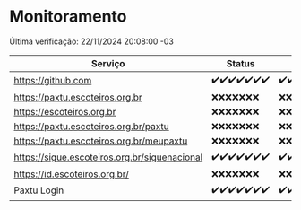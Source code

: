 # Monitoramento

Última verificação: 22/11/2024 20:08:00 -03

|Serviço|Status|Últimas 24h|
|---|---|---|
|https://github.com|<span title="2024-11-15: OK=23">✔️</span><span title="2024-11-16: OK=23">✔️</span><span title="2024-11-17: OK=23">✔️</span><span title="2024-11-18: OK=23">✔️</span><span title="2024-11-19: OK=23">✔️</span><span title="2024-11-20: OK=23">✔️</span><span title="2024-11-21: OK=22">✔️</span>|<span title="21/11/2024 20:08:00 -03 : 200">✔️</span><span title="21/11/2024 21:42:00 -03 : 200">✔️</span><span title="21/11/2024 23:17:00 -03 : 200">✔️</span><span title="22/11/2024 00:21:00 -03 : 200">✔️</span><span title="22/11/2024 01:11:00 -03 : 200">✔️</span><span title="22/11/2024 02:09:00 -03 : 200">✔️</span><span title="22/11/2024 03:12:00 -03 : 200">✔️</span><span title="22/11/2024 04:08:00 -03 : 200">✔️</span><span title="22/11/2024 05:12:00 -03 : 200">✔️</span><span title="22/11/2024 06:09:00 -03 : 200">✔️</span><span title="22/11/2024 07:09:00 -03 : 200">✔️</span><span title="22/11/2024 08:08:00 -03 : 200">✔️</span><span title="22/11/2024 09:15:00 -03 : 200">✔️</span><span title="22/11/2024 10:18:00 -03 : 200">✔️</span><span title="22/11/2024 11:07:00 -03 : 200">✔️</span><span title="22/11/2024 12:09:00 -03 : 200">✔️</span><span title="22/11/2024 13:11:00 -03 : 200">✔️</span><span title="22/11/2024 14:08:00 -03 : 200">✔️</span><span title="22/11/2024 15:11:00 -03 : 200">✔️</span><span title="22/11/2024 16:06:00 -03 : 200">✔️</span><span title="22/11/2024 17:09:00 -03 : 200">✔️</span><span title="22/11/2024 18:07:00 -03 : 200">✔️</span><span title="22/11/2024 19:07:00 -03 : 200">✔️</span><span title="22/11/2024 20:08:00 -03 : 200">✔️</span>|
|https://paxtu.escoteiros.org.br|<span title="2024-11-15: Falhas=23">❌</span><span title="2024-11-16: Falhas=23">❌</span><span title="2024-11-17: Falhas=23">❌</span><span title="2024-11-18: Falhas=23">❌</span><span title="2024-11-19: Falhas=23">❌</span><span title="2024-11-20: Falhas=23">❌</span><span title="2024-11-21: Falhas=22">❌</span>|<span title="21/11/2024 20:08:00 -03 : 403">❌</span><span title="21/11/2024 21:42:00 -03 : 403">❌</span><span title="21/11/2024 23:17:00 -03 : 403">❌</span><span title="22/11/2024 00:21:00 -03 : 403">❌</span><span title="22/11/2024 01:11:00 -03 : 403">❌</span><span title="22/11/2024 02:09:00 -03 : 403">❌</span><span title="22/11/2024 03:12:00 -03 : 403">❌</span><span title="22/11/2024 04:08:00 -03 : 403">❌</span><span title="22/11/2024 05:12:00 -03 : 403">❌</span><span title="22/11/2024 06:09:00 -03 : 403">❌</span><span title="22/11/2024 07:09:00 -03 : 403">❌</span><span title="22/11/2024 08:08:00 -03 : 403">❌</span><span title="22/11/2024 09:15:00 -03 : 403">❌</span><span title="22/11/2024 10:18:00 -03 : 403">❌</span><span title="22/11/2024 11:07:00 -03 : 403">❌</span><span title="22/11/2024 12:09:00 -03 : 403">❌</span><span title="22/11/2024 13:11:00 -03 : 403">❌</span><span title="22/11/2024 14:08:00 -03 : 403">❌</span><span title="22/11/2024 15:11:00 -03 : 403">❌</span><span title="22/11/2024 16:06:00 -03 : 403">❌</span><span title="22/11/2024 17:09:00 -03 : 403">❌</span><span title="22/11/2024 18:07:00 -03 : 403">❌</span><span title="22/11/2024 19:07:00 -03 : 403">❌</span><span title="22/11/2024 20:08:00 -03 : 403">❌</span>|
|https://escoteiros.org.br|<span title="2024-11-15: Falhas=23">❌</span><span title="2024-11-16: Falhas=23">❌</span><span title="2024-11-17: Falhas=23">❌</span><span title="2024-11-18: Falhas=23">❌</span><span title="2024-11-19: Falhas=23">❌</span><span title="2024-11-20: Falhas=23">❌</span><span title="2024-11-21: Falhas=22">❌</span>|<span title="21/11/2024 20:08:00 -03 : 403">❌</span><span title="21/11/2024 21:42:00 -03 : 403">❌</span><span title="21/11/2024 23:17:00 -03 : 403">❌</span><span title="22/11/2024 00:21:00 -03 : 403">❌</span><span title="22/11/2024 01:11:00 -03 : 403">❌</span><span title="22/11/2024 02:09:00 -03 : 403">❌</span><span title="22/11/2024 03:12:00 -03 : 403">❌</span><span title="22/11/2024 04:08:00 -03 : 403">❌</span><span title="22/11/2024 05:12:00 -03 : 403">❌</span><span title="22/11/2024 06:09:00 -03 : 403">❌</span><span title="22/11/2024 07:09:00 -03 : 403">❌</span><span title="22/11/2024 08:08:00 -03 : 403">❌</span><span title="22/11/2024 09:15:00 -03 : 403">❌</span><span title="22/11/2024 10:18:00 -03 : 403">❌</span><span title="22/11/2024 11:07:00 -03 : 403">❌</span><span title="22/11/2024 12:09:00 -03 : 403">❌</span><span title="22/11/2024 13:11:00 -03 : 403">❌</span><span title="22/11/2024 14:08:00 -03 : 403">❌</span><span title="22/11/2024 15:11:00 -03 : 403">❌</span><span title="22/11/2024 16:06:00 -03 : 403">❌</span><span title="22/11/2024 17:09:00 -03 : 403">❌</span><span title="22/11/2024 18:07:00 -03 : 403">❌</span><span title="22/11/2024 19:07:00 -03 : 403">❌</span><span title="22/11/2024 20:08:00 -03 : 403">❌</span>|
|https://paxtu.escoteiros.org.br/paxtu|<span title="2024-11-15: Falhas=23">❌</span><span title="2024-11-16: Falhas=23">❌</span><span title="2024-11-17: Falhas=23">❌</span><span title="2024-11-18: Falhas=23">❌</span><span title="2024-11-19: Falhas=23">❌</span><span title="2024-11-20: Falhas=23">❌</span><span title="2024-11-21: Falhas=22">❌</span>|<span title="21/11/2024 20:08:00 -03 : 403">❌</span><span title="21/11/2024 21:42:00 -03 : 403">❌</span><span title="21/11/2024 23:17:00 -03 : 403">❌</span><span title="22/11/2024 00:21:00 -03 : 403">❌</span><span title="22/11/2024 01:11:00 -03 : 403">❌</span><span title="22/11/2024 02:09:00 -03 : 403">❌</span><span title="22/11/2024 03:12:00 -03 : 403">❌</span><span title="22/11/2024 04:08:00 -03 : 403">❌</span><span title="22/11/2024 05:12:00 -03 : 403">❌</span><span title="22/11/2024 06:09:00 -03 : 403">❌</span><span title="22/11/2024 07:09:00 -03 : 403">❌</span><span title="22/11/2024 08:08:00 -03 : 403">❌</span><span title="22/11/2024 09:15:00 -03 : 403">❌</span><span title="22/11/2024 10:18:00 -03 : 403">❌</span><span title="22/11/2024 11:07:00 -03 : 403">❌</span><span title="22/11/2024 12:09:00 -03 : 403">❌</span><span title="22/11/2024 13:11:00 -03 : 403">❌</span><span title="22/11/2024 14:08:00 -03 : 403">❌</span><span title="22/11/2024 15:11:00 -03 : 403">❌</span><span title="22/11/2024 16:06:00 -03 : 403">❌</span><span title="22/11/2024 17:09:00 -03 : 403">❌</span><span title="22/11/2024 18:07:00 -03 : 403">❌</span><span title="22/11/2024 19:07:00 -03 : 403">❌</span><span title="22/11/2024 20:08:00 -03 : 403">❌</span>|
|https://paxtu.escoteiros.org.br/meupaxtu|<span title="2024-11-15: Falhas=23">❌</span><span title="2024-11-16: Falhas=23">❌</span><span title="2024-11-17: Falhas=23">❌</span><span title="2024-11-18: Falhas=23">❌</span><span title="2024-11-19: Falhas=23">❌</span><span title="2024-11-20: Falhas=23">❌</span><span title="2024-11-21: Falhas=22">❌</span>|<span title="21/11/2024 20:08:00 -03 : 403">❌</span><span title="21/11/2024 21:42:00 -03 : 403">❌</span><span title="21/11/2024 23:17:00 -03 : 403">❌</span><span title="22/11/2024 00:21:00 -03 : 403">❌</span><span title="22/11/2024 01:11:00 -03 : 403">❌</span><span title="22/11/2024 02:09:00 -03 : 403">❌</span><span title="22/11/2024 03:12:00 -03 : 403">❌</span><span title="22/11/2024 04:08:00 -03 : 403">❌</span><span title="22/11/2024 05:12:00 -03 : 403">❌</span><span title="22/11/2024 06:09:00 -03 : 403">❌</span><span title="22/11/2024 07:09:00 -03 : 403">❌</span><span title="22/11/2024 08:08:00 -03 : 403">❌</span><span title="22/11/2024 09:15:00 -03 : 403">❌</span><span title="22/11/2024 10:18:00 -03 : 403">❌</span><span title="22/11/2024 11:07:00 -03 : 403">❌</span><span title="22/11/2024 12:09:00 -03 : 403">❌</span><span title="22/11/2024 13:11:00 -03 : 403">❌</span><span title="22/11/2024 14:08:00 -03 : 403">❌</span><span title="22/11/2024 15:11:00 -03 : 403">❌</span><span title="22/11/2024 16:06:00 -03 : 403">❌</span><span title="22/11/2024 17:09:00 -03 : 403">❌</span><span title="22/11/2024 18:07:00 -03 : 403">❌</span><span title="22/11/2024 19:07:00 -03 : 403">❌</span><span title="22/11/2024 20:08:00 -03 : 403">❌</span>|
|https://sigue.escoteiros.org.br/siguenacional|<span title="2024-11-15: OK=23">✔️</span><span title="2024-11-16: OK=23">✔️</span><span title="2024-11-17: OK=23">✔️</span><span title="2024-11-18: OK=23">✔️</span><span title="2024-11-19: OK=23">✔️</span><span title="2024-11-20: OK=23">✔️</span><span title="2024-11-21: OK=22">✔️</span>|<span title="21/11/2024 20:08:00 -03 : 200">✔️</span><span title="21/11/2024 21:42:00 -03 : 200">✔️</span><span title="21/11/2024 23:17:00 -03 : 200">✔️</span><span title="22/11/2024 00:21:00 -03 : 200">✔️</span><span title="22/11/2024 01:11:00 -03 : 200">✔️</span><span title="22/11/2024 02:09:00 -03 : 200">✔️</span><span title="22/11/2024 03:12:00 -03 : 200">✔️</span><span title="22/11/2024 04:08:00 -03 : 200">✔️</span><span title="22/11/2024 05:12:00 -03 : 200">✔️</span><span title="22/11/2024 06:09:00 -03 : 200">✔️</span><span title="22/11/2024 07:09:00 -03 : 200">✔️</span><span title="22/11/2024 08:08:00 -03 : 200">✔️</span><span title="22/11/2024 09:15:00 -03 : 200">✔️</span><span title="22/11/2024 10:18:00 -03 : 200">✔️</span><span title="22/11/2024 11:07:00 -03 : 200">✔️</span><span title="22/11/2024 12:09:00 -03 : 200">✔️</span><span title="22/11/2024 13:11:00 -03 : 200">✔️</span><span title="22/11/2024 14:08:00 -03 : 200">✔️</span><span title="22/11/2024 15:11:00 -03 : 200">✔️</span><span title="22/11/2024 16:06:00 -03 : 200">✔️</span><span title="22/11/2024 17:09:00 -03 : 200">✔️</span><span title="22/11/2024 18:07:00 -03 : 200">✔️</span><span title="22/11/2024 19:07:00 -03 : 200">✔️</span><span title="22/11/2024 20:08:00 -03 : 200">✔️</span>|
|https://id.escoteiros.org.br/|<span title="2024-11-15: Falhas=23">❌</span><span title="2024-11-16: Falhas=23">❌</span><span title="2024-11-17: Falhas=23">❌</span><span title="2024-11-18: Falhas=23">❌</span><span title="2024-11-19: Falhas=23">❌</span><span title="2024-11-20: Falhas=23">❌</span><span title="2024-11-21: Falhas=22">❌</span>|<span title="21/11/2024 20:08:00 -03 : 403">❌</span><span title="21/11/2024 21:42:00 -03 : 403">❌</span><span title="21/11/2024 23:17:00 -03 : 403">❌</span><span title="22/11/2024 00:21:00 -03 : 403">❌</span><span title="22/11/2024 01:11:00 -03 : 403">❌</span><span title="22/11/2024 02:09:00 -03 : 403">❌</span><span title="22/11/2024 03:12:00 -03 : 403">❌</span><span title="22/11/2024 04:08:00 -03 : 403">❌</span><span title="22/11/2024 05:12:00 -03 : 403">❌</span><span title="22/11/2024 06:09:00 -03 : 403">❌</span><span title="22/11/2024 07:09:00 -03 : 403">❌</span><span title="22/11/2024 08:08:00 -03 : 403">❌</span><span title="22/11/2024 09:16:00 -03 : 403">❌</span><span title="22/11/2024 10:18:00 -03 : 403">❌</span><span title="22/11/2024 11:07:00 -03 : 403">❌</span><span title="22/11/2024 12:09:00 -03 : 403">❌</span><span title="22/11/2024 13:11:00 -03 : 403">❌</span><span title="22/11/2024 14:08:00 -03 : 403">❌</span><span title="22/11/2024 15:11:00 -03 : 403">❌</span><span title="22/11/2024 16:06:00 -03 : 403">❌</span><span title="22/11/2024 17:09:00 -03 : 403">❌</span><span title="22/11/2024 18:07:00 -03 : 403">❌</span><span title="22/11/2024 19:07:00 -03 : 403">❌</span><span title="22/11/2024 20:08:00 -03 : 403">❌</span>|
|Paxtu Login|<span title="2024-11-15: OK=23">✔️</span><span title="2024-11-16: OK=23">✔️</span><span title="2024-11-17: OK=23">✔️</span><span title="2024-11-18: OK=23">✔️</span><span title="2024-11-19: OK=23">✔️</span><span title="2024-11-20: OK=23">✔️</span><span title="2024-11-21: OK=22">✔️</span>|<span title="21/11/2024 20:08:00 -03 : 200">✔️</span><span title="21/11/2024 21:42:00 -03 : 200">✔️</span><span title="21/11/2024 23:17:00 -03 : 200">✔️</span><span title="22/11/2024 00:21:00 -03 : 200">✔️</span><span title="22/11/2024 01:11:00 -03 : 200">✔️</span><span title="22/11/2024 02:09:00 -03 : 200">✔️</span><span title="22/11/2024 03:12:00 -03 : 200">✔️</span><span title="22/11/2024 04:08:00 -03 : 200">✔️</span><span title="22/11/2024 05:12:00 -03 : 200">✔️</span><span title="22/11/2024 06:09:00 -03 : 200">✔️</span><span title="22/11/2024 07:09:00 -03 : 200">✔️</span><span title="22/11/2024 08:08:00 -03 : 200">✔️</span><span title="22/11/2024 09:16:00 -03 : 200">✔️</span><span title="22/11/2024 10:18:00 -03 : 200">✔️</span><span title="22/11/2024 11:07:00 -03 : 200">✔️</span><span title="22/11/2024 12:09:00 -03 : 200">✔️</span><span title="22/11/2024 13:11:00 -03 : 200">✔️</span><span title="22/11/2024 14:08:00 -03 : 200">✔️</span><span title="22/11/2024 15:11:00 -03 : 200">✔️</span><span title="22/11/2024 16:06:00 -03 : 200">✔️</span><span title="22/11/2024 17:09:00 -03 : 200">✔️</span><span title="22/11/2024 18:07:00 -03 : 200">✔️</span><span title="22/11/2024 19:07:00 -03 : 200">✔️</span><span title="22/11/2024 20:08:00 -03 : 200">✔️</span>|
